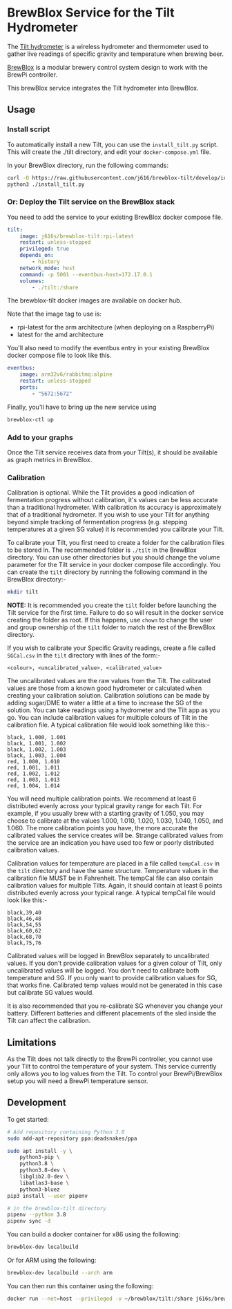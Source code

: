 # BrewBlox Service for the Tilt Hydrometer

The [Tilt hydrometer](https://tilthydrometer.com/) is a wireless hydrometer and thermometer used to gather live readings of specific gravity and temperature when brewing beer.

[BrewBlox](https://brewpi.com/) is a modular brewery control system design to work with the BrewPi controller.

This brewBlox service integrates the Tilt hydrometer into BrewBlox.

## Usage

### Install script

To automatically install a new Tilt, you can use the `install_tilt.py` script.
This will create the ./tilt directory, and edit your `docker-compose.yml` file.

In your BrewBlox directory, run the following commands:

```bash
curl -O https://raw.githubusercontent.com/j616/brewblox-tilt/develop/install_tilt.py
python3 ./install_tilt.py
```

### Or: Deploy the Tilt service on the BrewBlox stack

You need to add the service to your existing BrewBlox docker compose file.

```yaml
tilt:
    image: j616s/brewblox-tilt:rpi-latest
    restart: unless-stopped
    privileged: true
    depends_on:
        - history
    network_mode: host
    command: -p 5001 --eventbus-host=172.17.0.1
    volumes:
        - ./tilt:/share
```

The brewblox-tilt docker images are available on docker hub.

Note that the image tag to use is:

-   rpi-latest for the arm architecture (when deploying on a RaspberryPi)
-   latest for the amd architecture

You'll also need to modify the eventbus entry in your existing BrewBlox docker compose file to look like this.

```yaml
eventbus:
    image: arm32v6/rabbitmq:alpine
    restart: unless-stopped
    ports:
        - "5672:5672"
```

Finally, you'll have to bring up the new service using

```bash
brewblox-ctl up
```

### Add to your graphs

Once the Tilt service receives data from your Tilt(s), it should be available as graph metrics in BrewBlox.

### Calibration

Calibration is optional. While the Tilt provides a good indication of fermentation progress without calibration, it's values can be less accurate than a traditional hydrometer. With calibration its accuracy is approximately that of a traditional hydrometer. If you wish to use your Tilt for anything beyond simple tracking of fermentation progress (e.g. stepping temperatures at a given SG value) it is recommended you calibrate your Tilt.

To calibrate your Tilt, you first need to create a folder for the calibration files to be stored in. The recommended folder is `./tilt` in the BrewBlox directory. You can use other directories but you should change the volume parameter for the Tilt service in your docker compose file accordingly. You can create the `tilt` directory by running the following command in the BrewBlox directory:-

```bash
mkdir tilt
```

**NOTE:** It is recommended you create the `tilt` folder before launching the Tilt service for the first time. Failure to do so will result in the docker service creating the folder as root. If this happens, use `chown` to change the user and group ownership of the `tilt` folder to match the rest of the BrewBlox directory.

If you wish to calibrate your Specific Gravity readings, create a file called `SGCal.csv` in the `tilt` directory with lines of the form:-

```
<colour>, <uncalibrated_value>, <calibrated_value>
```

The uncalibrated values are the raw values from the Tilt. The calibrated values are those from a known good hydrometer or calculated when creating your calibration solution. Calibration solutions can be made by adding sugar/DME to water a little at a time to increase the SG of the solution. You can take readings using a hydrometer and the Tilt app as you go. You can include calibration values for multiple colours of Tilt in the calibration file. A typical calibration file would look something like this:-

```
black, 1.000, 1.001
black, 1.001, 1.002
black, 1.002, 1.003
black, 1.003, 1.004
red, 1.000, 1.010
red, 1.001, 1.011
red, 1.002, 1.012
red, 1.003, 1.013
red, 1.004, 1.014
```

You will need multiple calibration points. We recommend at least 6 distributed evenly across your typical gravity range for each Tilt. For example, if you usually brew with a starting gravity of 1.050, you may choose to calibrate at the values 1.000, 1.010, 1.020, 1.030, 1.040, 1.050, and 1.060. The more calibration points you have, the more accurate the calibrated values the service creates will be. Strange calibrated values from the service are an indication you have used too few or poorly distributed calibration values.

Calibration values for temperature are placed in a file called `tempCal.csv` in the `tilt` directory and have the same structure. Temperature values in the calibration file MUST be in Fahrenheit. The tempCal file can also contain calibration values for multiple Tilts. Again, it should contain at least 6 points distributed evenly across your typical range. A typical tempCal file would look like this:-

```
black,39,40
black,46,48
black,54,55
black,60,62
black,68,70
black,75,76
```

Calibrated values will be logged in BrewBlox separately to uncalibrated values. If you don't provide calibration values for a given colour of Tilt, only uncalibrated values will be logged. You don't need to calibrate both temperature and SG. If you only want to provide calibration values for SG, that works fine. Calibrated temp values would not be generated in this case but calibrate SG values would.

It is also recommended that you re-calibrate SG whenever you change your battery. Different batteries and different placements of the sled inside the Tilt can affect the calibration.

## Limitations

As the Tilt does not talk directly to the BrewPi controller, you cannot use your Tilt to control the temperature of your system. This service currently only allows you to log values from the Tilt. To control your BrewPi/BrewBlox setup you will need a BrewPi temperature sensor.

## Development

To get started:
```bash
# Add repository containing Python 3.8
sudo add-apt-repository ppa:deadsnakes/ppa

sudo apt install -y \
    python3-pip \
    python3.8 \
    python3.8-dev \
    libglib2.0-dev \
    libatlas3-base \
    python3-bluez
pip3 install --user pipenv

# in the brewblox-tilt directory
pipenv --python 3.8
pipenv sync -d
```

You can build a docker container for x86 using the following:

```bash
brewblox-dev localbuild
```

Or for ARM using the following:

```bash
brewblox-dev localbuild --arch arm
```

You can then run this container using the following:

```bash
docker run --net=host --privileged -v ~/brewblox/tilt:/share j616s/brewblox-tilt:local
```
